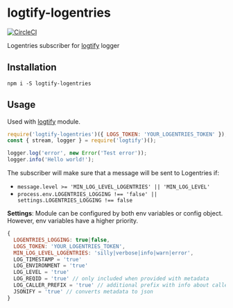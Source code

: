 # logtify-logentries
[![CircleCI](https://circleci.com/gh/dial-once/node-logtify-logentries.svg?style=svg)](https://circleci.com/gh/dial-once/node-logtify-logentries)

Logentries subscriber for [logtify](https://github.com/dial-once/node-logtify) logger

## Installation
```
npm i -S logtify-logentries
```

## Usage
Used with [logtify](https://github.com/dial-once/node-logtify) module.

```js
require('logtify-logentries')({ LOGS_TOKEN: 'YOUR_LOGENTRIES_TOKEN' });
const { stream, logger } = require('logtify')();

logger.log('error', new Error('Test error'));
logger.info('Hello world!');
```
The subscriber will make sure that a message will be sent to Logentries if:
* ``message.level >= 'MIN_LOG_LEVEL_LOGENTRIES' || 'MIN_LOG_LEVEL'``
* ``process.env.LOGENTRIES_LOGGING !== 'false' || settings.LOGENTRIES_LOGGING !== false``

**Settings**:
Module can be configured by both env variables or config object. However, env variables have a higher priority.
```js
{
  LOGENTRIES_LOGGING: true|false,
  LOGS_TOKEN: 'YOUR_LOGENTRIES_TOKEN',
  MIN_LOG_LEVEL_LOGENTRIES: 'silly|verbose|info|warn|error',
  LOG_TIMESTAMP = 'true'
  LOG_ENVIRONMENT = 'true'
  LOG_LEVEL = 'true'
  LOG_REQID = 'true' // only included when provided with metadata
  LOG_CALLER_PREFIX = 'true' // additional prefix with info about caller module/project/function
  JSONIFY = 'true' // converts metadata to json
}
```
